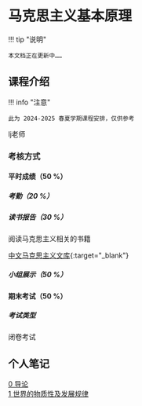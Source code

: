 # 马克思主义基本原理

!!! tip "说明"

    本文档正在更新中……

## 课程介绍

!!! info "注意"

    此为 2024-2025 春夏学期课程安排，仅供参考

lj老师

### 考核方式

#### 平时成绩（50 %）

##### 考勤（20 %）

##### 读书报告（30 %）

阅读马克思主义相关的书籍

[中文马克思主义文库](https://www.marxists.org/chinese/index.html){:target="_blank"}

##### 小组展示（50 %）

#### 期末考试（50 %）

##### 考试类型

闭卷考试

## 个人笔记

[0 导论](./ch0.md)<br/>
[1 世界的物质性及发展规律](./ch1.md)